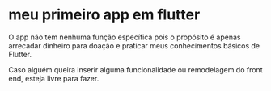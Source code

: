 # meu primeiro app em flutter

O app não tem nenhuma função específica pois o propósito é apenas arrecadar dinheiro para doação e praticar meus conhecimentos básicos de Flutter.

Caso alguém queira inserir alguma funcionalidade ou remodelagem do front end, esteja livre para fazer.
